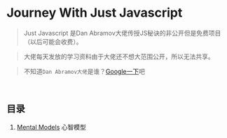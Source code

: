 # Journey With Just Javascript

> Just Javascript 是Dan Abramov大佬传授JS秘诀的非公开但是免费项目（以后可能会收费）。

> 大佬每天发放的学习资料由于大佬还不想大范围公开，所以无法共享。

> 不知道`Dan Abramov大佬`是谁？[Google一下](https://github.com/gaearon)吧

<br/>

## 目录
1. [Mental Models](./src/mental_model.md) 心智模型


